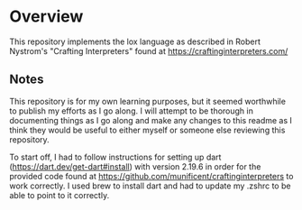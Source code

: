 # Overview
This repository implements the lox language as described in Robert Nystrom's "Crafting Interpreters" found at https://craftinginterpreters.com/

## Notes
This repository is for my own learning purposes, but it seemed worthwhile to publish my efforts as I go along. I will attempt to be thorough in documenting things as I go along and make any changes to this readme as I think they would be useful to either myself or someone else reviewing this repository.

To start off, I had to follow instructions for setting up dart (https://dart.dev/get-dart#install) with version 2.19.6 in order for the provided code found at https://github.com/munificent/craftinginterpreters to work correctly. I used brew to install dart and had to update my .zshrc to be able to point to it correctly.